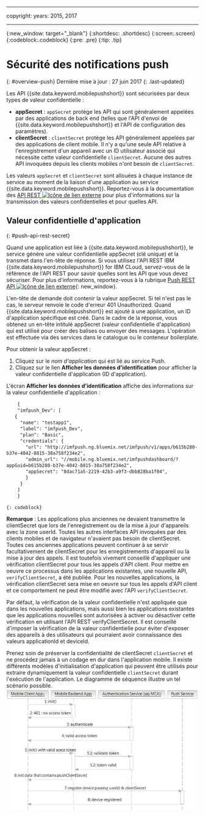 ----

copyright:
 years: 2015, 2017

---

{:new_window: target="_blank"}
{:shortdesc: .shortdesc}
{:screen:.screen}
{:codeblock:.codeblock}
{:pre: .pre}
{:tip: .tip}

# Sécurité des notifications push 
{: #overview-push}
Dernière mise à jour : 27 juin 2017
{: .last-updated}


Les API {{site.data.keyword.mobilepushshort}} sont sécurisées par deux types de valeur confidentielle :

- **appSecret** : `appSecret` protège les API qui sont généralement appelées par des applications de back end (telles que l'API d'envoi de {{site.data.keyword.mobilepushshort}}  et l'API de configuration des paramètres).
- **clientSecret** : `clientSecret` protège les API généralement appelées par des applications de client mobile. Il n'y a qu'une seule API relative à l'enregistrement d'un appareil avec un ID utilisateur associé qui nécessite cette valeur confidentielle `clientSecret`. Aucune des autres API invoquées depuis les clients mobiles n'ont besoin de `clientSecret`. 

Les valeurs `appSecret` et `clientSecret` sont allouées à chaque instance de service au moment de la liaison d'une application au service {{site.data.keyword.mobilepushshort}}. Reportez-vous à la documentation des [API REST ![Icône de lien externe](../../icons/launch-glyph.svg "Icône de lien externe")](https://mobile.{DomainName}/imfpush/) pour plus d'informations sur la transmission des valeurs confidentielles et pour quelles API.

## Valeur confidentielle d'application 
{: #push-api-rest-secret}

Quand une application est liée à {{site.data.keyword.mobilepushshort}}, le service génère une valeur confidentielle appSecret (clé unique) et la transmet dans l'en-tête de réponse. Si vous utilisez l'API REST IBM {{site.data.keyword.mobilepushshort}} for IBM CLoud, servez-vous de la référence de l'API REST pour savoir quelles sont les API que vous devez sécuriser. Pour plus d'informations, reportez-vous à la rubrique [Push REST API ![Icône de lien externe](../../icons/launch-glyph.svg "Icône de lien externe")](https://mobile.{DomainName}/imfpush/){: new_window}.

L'en-tête de demande doit contenir la valeur appSecret. Si tel n'est pas le cas, le serveur renvoie le code d'erreur 401 Unauthorized. Quand {{site.data.keyword.mobilepushshort}} est ajouté à une application, un ID d'application spécifique est créé. Dans le cadre de la réponse, vous obtenez un en-tête intitulé appSecret (valeur confidentielle d'application) qui est utilisé pour créer des balises ou envoyer des messages. L'opération est effectuée via des services dans le catalogue ou le conteneur boilerplate.

Pour obtenir la valeur appSecret :

1. Cliquez sur le *nom d'application* qui est lié au service Push.
2. Cliquez sur le lien **Afficher les données d'identification** pour afficher la valeur confidentielle d'application (ID d'application).

L'écran **Afficher les données d'identification** affiche des informations sur la valeur confidentielle d'application :
```
	{
    "imfpush_Dev": [
   {
     "name": "testapp1",
     "label": "imfpush_Dev",
     "plan": "Basic",
     "credentials": {
       "url": "http://imfpush.ng.bluemix.net/imfpush/v1/apps/b615b280-b37e-4042-8815-38a758f234e2",
       "admin_url": "//mobile.ng.bluemix.net/imfpushdashboard/?appGuid=b615b280-b37e-4042-8815-38a758f234e2",
       "appSecret": "8dac71a5-2219-42b3-a9f3-dbb828ba1f04",
       }
     }
    ]
    }
```
	{: codeblock} 


**Remarque** : Les applications plus anciennes ne devaient transmettre le clientSecret que lors de l'enregistrement ou de la mise à jour
d'appareils avec la zone userId. Toutes les autres interfaces API invoquées par des clients mobiles et de navigateur n'avaient pas besoin de clientSecret. Toutes ces anciennes applications peuvent continuer à se servir facultativement de clientSecret pour les enregistrements d'appareil ou la mise à jour des appels. Il est toutefois vivement conseillé d'appliquer une vérification clientSecret pour tous les appels d'API client. Pour mettre en oeuvre ce processus dans les applications existantes, une nouvelle API, `verifyClientSecret`, a été publiée.  Pour les nouvelles applications, la vérification clientSecret sera mise en oeuvre sur tous les appels d'API client et ce comportement ne peut être modifié avec l'API `verifyClientSecret`.

Par défaut, la vérification de la valeur confidentielle n'est appliquée que dans les nouvelles applications, mais aussi bien les applications existantes que les applications nouvelles sont autorisées à activer ou désactiver cette vérification en utilisant l'API REST verifyClientSecret. Il est conseillé d'imposer la vérification de la valeur confidentielle pour éviter d'exposer des appareils à des utilisateurs qui pourraient avoir connaissance des valeurs applicationId et deviceId.

Prenez soin de préserver la confidentialité de clientSecret `clientSecret` et ne procédez jamais à un codage en dur dans l'application mobile. Il existe différents modèles d'initialisation d'application qui peuvent être utilisés pour extraire dynamiquement la valeur confidentielle `clientSecret` durant l'exécution de l'application. Le diagramme de séquence illustre un tel scénario possible.
![Enable_Push](images/init_client_secret.jpg) 



